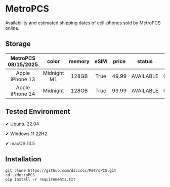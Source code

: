# MetroPCS
Availability and estimated shipping dates of cell-phones sold by MetroPCS online.
## Storage
|MetroPCS 08/15/2025|color|memory|eSIM|price|status|shipping from|shipping to|
|:--:|:--:|:--:|:--:|:--:|:--:|:--:|:--:|
|Apple iPhone 13|Midnight M1|128GB|True|49.99|AVAILABLE|08/15/2025|08/21/2025|
|Apple iPhone 14|Midnight|128GB|True|99.99|AVAILABLE|08/15/2025|08/21/2025|

## Tested Environment
✔ Ubuntu 22.04

✔ Windows 11 22H2

✔ macOS 13.5
## Installation
```
git clone https://github.com/dsccccc/MetroPCS.git
cd ./MetroPCS
pip install -r requirements.txt
```
